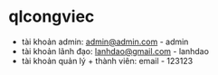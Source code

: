# qlcongviec

- tài khoản admin:
  admin@admin.com - admin
- tài khoản lãnh đạo:
  lanhdao@gmail.com - lanhdao
- tài khoản quản lý + thành viên:
  email - 123123
